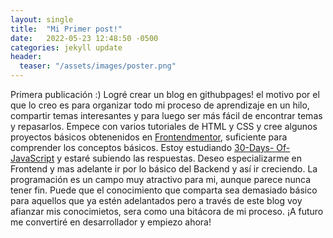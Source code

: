 ```yaml
---
layout: single
title:  "Mi Primer post!"
date:   2022-05-23 12:48:50 -0500
categories: jekyll update
header: 
  teaser: "/assets/images/poster.png"
---
```


Primera publicación :) Logré crear un blog en githubpages! el motivo por el que lo creo es para organizar todo mi proceso de aprendizaje en un hilo, compartir temas interesantes y para luego ser más fácil de encontrar temas y repasarlos. Empece con varios tutoriales de HTML y CSS y cree algunos proyectos básicos obtenenidos en [Frontendmentor][frontend-mentor], suficiente para comprender los conceptos básicos. Estoy estudiando [30-Days- Of-JavaScript][30DaysOf-JavaScript] y estaré subiendo las respuestas. Deseo especializarme en Frontend y mas adelante ir por lo básico del Backend y así ir creciendo. La programación es un campo muy atractivo para mi, aunque parece nunca tener fin. Puede que el conocimiento que comparta sea demasiado básico para aquellos que ya estén adelantados pero a través de este blog voy afianzar mis conocimietos, sera como una bitácora de mi proceso. ¡A futuro me convertiré en desarrollador y empiezo ahora!



[frontend-mentor]:     https://www.frontendmentor.io/
[30DaysOf-JavaScript]: https://github.com/Asabeneh/30-Days-Of-JavaScript
